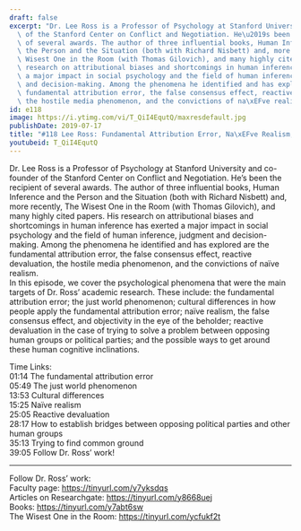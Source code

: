 ```yaml
---
draft: false
excerpt: "Dr. Lee Ross is a Professor of Psychology at Stanford University and co-founder\
  \ of the Stanford Center on Conflict and Negotiation. He\u2019s been the recipient\
  \ of several awards. The author of three influential books, Human Inference and\
  \ the Person and the Situation (both with Richard Nisbett) and, more recently, The\
  \ Wisest One in the Room (with Thomas Gilovich), and many highly cited papers. His\
  \ research on attributional biases and shortcomings in human inference has exerted\
  \ a major impact in social psychology and the field of human inference, judgment\
  \ and decision-making. Among the phenomena he identified and has explored are the\
  \ fundamental attribution error, the false consensus effect, reactive devaluation,\
  \ the hostile media phenomenon, and the convictions of na\xEFve realism.   "
id: e118
image: https://i.ytimg.com/vi/T_QiI4EqutQ/maxresdefault.jpg
publishDate: 2019-07-17
title: "#118 Lee Ross: Fundamental Attribution Error, Na\xEFve Realism, and Politics"
youtubeid: T_QiI4EqutQ
---
```

Dr. Lee Ross is a Professor of Psychology at Stanford University and co-founder of the Stanford Center on Conflict and Negotiation. He’s been the recipient of several awards. The author of three influential books, Human Inference and the Person and the Situation (both with Richard Nisbett) and, more recently, The Wisest One in the Room (with Thomas Gilovich), and many highly cited papers. His research on attributional biases and shortcomings in human inference has exerted a major impact in social psychology and the field of human inference, judgment and decision-making. Among the phenomena he identified and has explored are the fundamental attribution error, the false consensus effect, reactive devaluation, the hostile media phenomenon, and the convictions of naïve realism.   
In this episode, we cover the psychological phenomena that were the main targets of Dr. Ross’ academic research. These include: the fundamental attribution error; the just world phenomenon; cultural differences in how people apply the fundamental attribution error; naïve realism, the false consensus effect, and objectivity in the eye of the beholder; reactive devaluation in the case of trying to solve a problem between opposing human groups or political parties; and the possible ways to get around these human cognitive inclinations.

Time Links:  
01:14  The fundamental attribution error  
05:49  The just world phenomenon                      
13:53  Cultural differences                  
15:25  Naïve realism             
25:05  Reactive devaluation             
28:17  How to establish bridges between opposing political parties and other human groups      
35:13  Trying to find common ground  
39:05  Follow Dr. Ross’ work!    

---

Follow Dr. Ross’ work:  
Faculty page: https://tinyurl.com/y7yksdqs  
Articles on Researchgate: https://tinyurl.com/y8668uej  
Books: https://tinyurl.com/y7abt6sw  
The Wisest One in the Room: https://tinyurl.com/ycfukf2t
